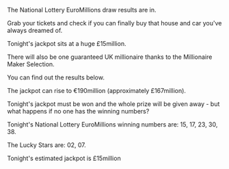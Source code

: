 The National Lottery EuroMillions draw results are in.

Grab your tickets and check if you can finally buy that house and car you've always dreamed of.

Tonight's jackpot sits at a huge £15million.

There will also be one guaranteed UK millionaire thanks to the Millionaire Maker Selection.

You can find out the results below.

The jackpot can rise to €190million (approximately £167million).

Tonight's jackpot must be won and the whole prize will be given away - but what happens if no one has the winning numbers?

Tonight's National Lottery EuroMillions winning numbers are: 15, 17, 23, 30, 38.

The Lucky Stars are: 02, 07.

Tonight's estimated jackpot is £15million
